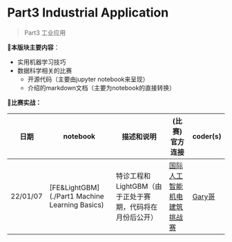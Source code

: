 # Part3 Industrial Application

> Part3 工业应用

**:notebook:本版块主要内容**：

* 实用机器学习技巧
* 数据科学相关的比赛
  * 开源代码（主要由jupyter notebook来呈现）
  * 介绍的markdown文档（主要为notebook的直接转换）

**:dart:比赛实战：**

| 日期     | notebook                                       | 描述和说明                                               | (比赛)官方连接                                               | coder(s)                               |
| -------- | ---------------------------------------------- | -------------------------------------------------------- | ------------------------------------------------------------ | -------------------------------------- |
| 22/01/07 | [FE&LightGBM](./Part1 Machine Learning Basics) | 特诊工程和LightGBM（由于正处于赛期，代码将在月份后公开） | [国际人工智能机电建筑挑战赛](https://www.globalaichallenge.com/en/competition) | [Gary哥](https://github.com/Gary-code) |

